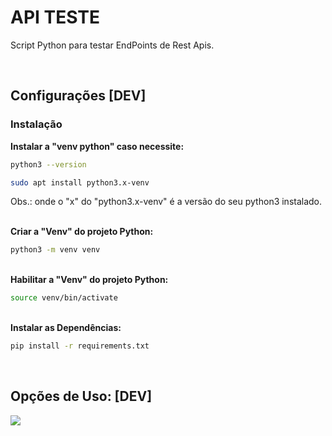 # API TESTE

Script Python para testar EndPoints de Rest Apis.


<br>

## Configurações [DEV]

### Instalação

<b>Instalar a "venv python" caso necessite:</b>


```bash
python3 --version

sudo apt install python3.x-venv
```
Obs.: onde o "x" do "python3.x-venv" é a versão do seu python3 instalado.

<br>
<b>Criar a "Venv" do projeto Python:</b>

```bash
python3 -m venv venv
```

<br>
<b>Habilitar a "Venv" do projeto Python:</b>

```bash
source venv/bin/activate 
```

<br>
<b>Instalar as Dependências:</b>

```bash
pip install -r requirements.txt
```


<br>




## Opções de Uso: [DEV]

<img src="img/Captura de tela de 2024-08-12 09-15-31.png">